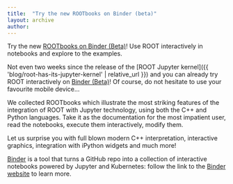 ```yaml
---
title:  "Try the new ROOTbooks on Binder (beta)"
layout: archive
author:
---
```


Try the new [ROOTbooks on Binder (Beta)](https://mybinder.org/repo/cernphsft/rootbinder)! Use ROOT interactively in notebooks and explore to the examples.

Not even two weeks since the release of the [ROOT Jupyter kernel]({{ 'blog/root-has-its-jupyter-kernel' | relative_url }}) and you can already try ROOT interactively on [Binder (Beta)](https://mybinder.org/repo/cernphsft/rootbinder)! Of course, do not hesitate to use your favourite mobile device...

We collected ROOTbooks which illustrate the most striking features of the integration of ROOT with Jupyter technology, using both the C++ and Python languages. Take it as the
documentation for the most impatient user, read the notebooks, execute them interactively, modify them.

Let us surprise you with full blown modern C++ interpretation, interactive graphics, integration with iPython widgets and much more!

[Binder](https://mybinder.org/) is a tool that turns a GitHub repo into a collection of interactive notebooks powered by Jupyter and Kubernetes: follow the link to the [Binder website](https://mybinder.org/) to learn more.
